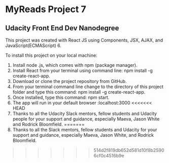 # MyReads Project 7

## Udacity Front End Dev Nanodegree


This project was created with React JS using Components, JSX, AJAX, and JavaScript(ECMAScript) 6.


To install this project on your local machine:
1. Install node .js, which comes with npm (package manager).
2. Install React from your terminal using command line: npm install -g create-react-app.
3. Download or clone the project repository from GitHub.
4. From your terminal command line change to the directory of this project folder and type this command: npm install -g create-react-app.
5. Once installed, type this command: npm start.
6. The app will run in your default browser :localhost:3000 
<<<<<<< HEAD
7. Thanks to all the Udacity Slack mentors, fellow students and Udacity people for your support and guidance, especially Maeva, Jason White and Rodrick Bloomfield.
=======
7. Thanks to all the Slack mentors, fellow students and Udacity for your support and guidance, especially Maeva, Jason White, and Rodrick Bloomfield.
>>>>>>> 514d2f819db652d581d10f8b25906cf0c4516b9e
